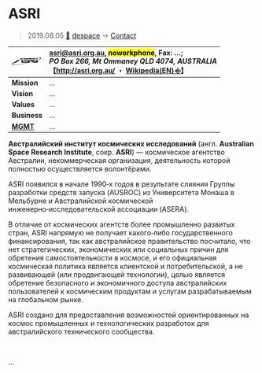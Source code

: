 # ASRI
> 2019.08.05 [🚀](../index/index.md) [despace](index.md) → [Contact](contact.md)

|[![](f/con/a/asri_logo1_thumb.jpg)](f/con/a/asri_logo1.png)|<asri@asri.org.au>, <mark>noworkphone</mark>, Fax: …;<br> *PO Box 266, Mt Ommaney QLD 4074, AUSTRALIA*<br> 【<http://asri.org.au/> ・ [Wikipedia(EN) ⎆](https://en.wikipedia.org/wiki/Australian_Space_Research_Institute)】|
|:--|:--|
|**Mission**|…|
|**Vision**|…|
|**Values**|…|
|**Business**|…|
|**[MGMT](mgmt.md)**|…|

**Австралийский институт космических исследований** (англ. **Australian Space Research Institute**, сокр. **ASRI**) — космическое агентство Австралии, некоммерческая организация, деятельность которой полностью осуществляется волонтёрами.

ASRI появился в начале 1990‑х годов в результате слияния Группы разработки средств запуска (AUSROC) из Университета Монаша в Мельбурне и Австралийской космической инженерно‑исследовательской ассоциации (ASERA).

В отличие от космических агентств более промышленно развитых стран, ASRI напрямую не получает какого‑либо государственного финансирования, так как австралийское правительство посчитало, что нет стратегических, экономических или социальных причин для обретения самостоятельности в космосе, и его официальная космическая политика является клиентской и потребительской, а не развивающей (или продвигающей технологии), целью является обретение безопасного и экономичного доступа австралийских пользователей к космическим продуктам и услугам разрабатываемым на глобальном рынке.

ASRI создано для предоставления возможностей ориентированных на космос промышленных и технологических разработок для австралийского технического сообщества.


<p style="page-break-after:always"> </p>

…
